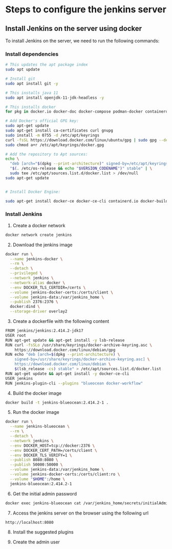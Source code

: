 # Steps to configure the jenkins server

## Install Jenkins on the server using docker

To install Jenkins on the server, we need to run the following commands:

### Install dependencies

```bash
# This updates the apt package index
sudo apt update

# Install git
sudo apt install git -y

# This installs java 11
sudo apt install openjdk-11-jdk-headless -y

# This installs docker
for pkg in docker.io docker-doc docker-compose podman-docker containerd runc; do sudo apt-get remove $pkg; done

# Add Docker's official GPG key:
sudo apt-get update
sudo apt-get install ca-certificates curl gnupg
sudo install -m 0755 -d /etc/apt/keyrings
curl -fsSL https://download.docker.com/linux/ubuntu/gpg | sudo gpg --dearmor -o /etc/apt/keyrings/docker.gpg
sudo chmod a+r /etc/apt/keyrings/docker.gpg

# Add the repository to Apt sources:
echo \
  "deb [arch="$(dpkg --print-architecture)" signed-by=/etc/apt/keyrings/docker.gpg] https://download.docker.com/linux/ubuntu \
  "$(. /etc/os-release && echo "$VERSION_CODENAME")" stable" | \
  sudo tee /etc/apt/sources.list.d/docker.list > /dev/null
sudo apt-get update


# Install Docker Engine:

sudo apt-get install docker-ce docker-ce-cli containerd.io docker-buildx-plugin docker-compose-plugin
```

### Install Jenkins

1. Create a docker network

```bash
docker network create jenkins
```

2. Download the jenkins image

```bash
docker run \
  --name jenkins-docker \
  --rm \
  --detach \
  --privileged \
  --network jenkins \
  --network-alias docker \
  --env DOCKER_TLS_CERTDIR=/certs \
  --volume jenkins-docker-certs:/certs/client \
  --volume jenkins-data:/var/jenkins_home \
  --publish 2376:2376 \
  docker:dind \
  --storage-driver overlay2
```

3. Create a dockerfile with the following content

```bash
FROM jenkins/jenkins:2.414.2-jdk17
USER root
RUN apt-get update && apt-get install -y lsb-release
RUN curl -fsSLo /usr/share/keyrings/docker-archive-keyring.asc \
    https://download.docker.com/linux/debian/gpg
RUN echo "deb [arch=$(dpkg --print-architecture) \
    signed-by=/usr/share/keyrings/docker-archive-keyring.asc] \
    https://download.docker.com/linux/debian \
    $(lsb_release -cs) stable" > /etc/apt/sources.list.d/docker.list
RUN apt-get update && apt-get install -y docker-ce-cli
USER jenkins
RUN jenkins-plugin-cli --plugins "blueocean docker-workflow"
```

4. Build the docker image

```bash
docker build -t jenkins-blueocean:2.414.2-1 .
```

5. Run the docker image

```bash
docker run \
  --name jenkins-blueocean \
  --rm \
  --detach \
  --network jenkins \
  --env DOCKER_HOST=tcp://docker:2376 \
  --env DOCKER_CERT_PATH=/certs/client \
  --env DOCKER_TLS_VERIFY=1 \
  --publish 8080:8080 \
  --publish 50000:50000 \
  --volume jenkins-data:/var/jenkins_home \
  --volume jenkins-docker-certs:/certs/client:ro \
  --volume "$HOME":/home \
  jenkins-blueocean:2.414.2-1
```

6. Get the initial admin password

```bash
docker exec jenkins-blueocean cat /var/jenkins_home/secrets/initialAdminPassword
```

7. Access the jenkins server on the browser using the following url

```bash
http://localhost:8080
```

8. Install the suggested plugins

9. Create the admin user
